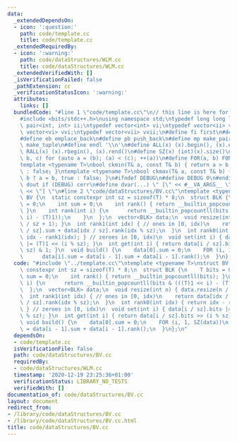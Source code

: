```yaml
---
data:
  _extendedDependsOn:
  - icon: ':question:'
    path: code/template.cc
    title: code/template.cc
  _extendedRequiredBy:
  - icon: ':warning:'
    path: code/dataStructures/WLM.cc
    title: code/dataStructures/WLM.cc
  _extendedVerifiedWith: []
  _isVerificationFailed: false
  _pathExtension: cc
  _verificationStatusIcon: ':warning:'
  attributes:
    links: []
  bundledCode: "#line 1 \"code/template.cc\"\n// this line is here for a reason\n\
    #include <bits/stdc++.h>\nusing namespace std;\ntypedef long long ll;\ntypedef\
    \ pair<int, int> ii;\ntypedef vector<int> vi;\ntypedef vector<ii> vii;\ntypedef\
    \ vector<vi> vvi;\ntypedef vector<vii> vvii;\n#define fi first\n#define se second\n\
    #define eb emplace_back\n#define pb push_back\n#define mp make_pair\n#define mt\
    \ make_tuple\n#define endl '\\n'\n#define ALL(x) (x).begin(), (x).end()\n#define\
    \ RALL(x) (x).rbegin(), (x).rend()\n#define SZ(x) (int)(x).size()\n#define FOR(a,\
    \ b, c) for (auto a = (b); (a) < (c); ++(a))\n#define F0R(a, b) FOR (a, 0, (b))\n\
    template <typename T>\nbool ckmin(T& a, const T& b) { return a > b ? a = b, true\
    \ : false; }\ntemplate <typename T>\nbool ckmax(T& a, const T& b) { return a <\
    \ b ? a = b, true : false; }\n#ifndef DEBUG\n#define DEBUG 0\n#endif\n#define\
    \ dout if (DEBUG) cerr\n#define dvar(...) \" [\" << #__VA_ARGS__ \": \" << (__VA_ARGS__)\
    \ << \"] \"\n#line 2 \"code/dataStructures/BV.cc\"\ntemplate <typename T>\nstruct\
    \ BV {\n  static constexpr int sz = sizeof(T) * 8;\n  struct BLK {\n    T bits\
    \ = 0;\n    int sum = 0;\n    int rank() { return __builtin_popcountll(bits);\
    \ }\n    int rank(int i) {\n      return __builtin_popcountll(bits & (((T)1 <<\
    \ i) - (T)1));\n    }\n  };\n  vector<BLK> data;\n  void resize(int n) { data.resize(n\
    \ / sz + 1); }\n  int rank1(int idx) { // ones in [0, idx)\n    return data[idx\
    \ / sz].sum + data[idx / sz].rank(idx % sz);\n  }\n  int rank0(int idx) { return\
    \ idx - rank1(idx); } // zeroes in [0, idx)\n  void set(int i) { data[i / sz].bits\
    \ |= (T)1 << (i % sz); }\n  int get(int i) { return data[i / sz].bits >> (i %\
    \ sz) & 1; }\n  void build() {\n    data[0].sum = 0;\n    FOR (i, 1, SZ(data))\n\
    \      data[i].sum = data[i - 1].sum + data[i - 1].rank();\n  }\n};\n"
  code: "#include \"../template.cc\"\ntemplate <typename T>\nstruct BV {\n  static\
    \ constexpr int sz = sizeof(T) * 8;\n  struct BLK {\n    T bits = 0;\n    int\
    \ sum = 0;\n    int rank() { return __builtin_popcountll(bits); }\n    int rank(int\
    \ i) {\n      return __builtin_popcountll(bits & (((T)1 << i) - (T)1));\n    }\n\
    \  };\n  vector<BLK> data;\n  void resize(int n) { data.resize(n / sz + 1); }\n\
    \  int rank1(int idx) { // ones in [0, idx)\n    return data[idx / sz].sum + data[idx\
    \ / sz].rank(idx % sz);\n  }\n  int rank0(int idx) { return idx - rank1(idx);\
    \ } // zeroes in [0, idx)\n  void set(int i) { data[i / sz].bits |= (T)1 << (i\
    \ % sz); }\n  int get(int i) { return data[i / sz].bits >> (i % sz) & 1; }\n \
    \ void build() {\n    data[0].sum = 0;\n    FOR (i, 1, SZ(data))\n      data[i].sum\
    \ = data[i - 1].sum + data[i - 1].rank();\n  }\n};\n"
  dependsOn:
  - code/template.cc
  isVerificationFile: false
  path: code/dataStructures/BV.cc
  requiredBy:
  - code/dataStructures/WLM.cc
  timestamp: '2020-12-19 23:25:36+01:00'
  verificationStatus: LIBRARY_NO_TESTS
  verifiedWith: []
documentation_of: code/dataStructures/BV.cc
layout: document
redirect_from:
- /library/code/dataStructures/BV.cc
- /library/code/dataStructures/BV.cc.html
title: code/dataStructures/BV.cc
---
```

